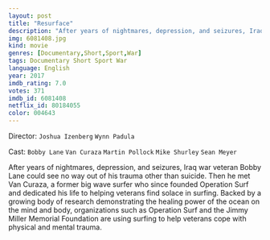```yaml
---
layout: post
title: "Resurface"
description: "After years of nightmares, depression, and seizures, Iraq war veteran Bobby Lane could see no way out of his trauma other than suicide. Then he met Van Curaza, a former big wave surfer who since founded Operation Surf and dedicated his life to helping veterans find solace in surfing. Backed by a growing body of research demonstrating the healing power of the ocean on the mind and body, organizations such as Operation Surf and the Jimmy Miller Memorial Foundation are using surfing to help vet.."
img: 6081408.jpg
kind: movie
genres: [Documentary,Short,Sport,War]
tags: Documentary Short Sport War 
language: English
year: 2017
imdb_rating: 7.0
votes: 371
imdb_id: 6081408
netflix_id: 80184055
color: 004643
---
```

Director: `Joshua Izenberg` `Wynn Padula`  

Cast: `Bobby Lane` `Van Curaza` `Martin Pollock` `Mike Shurley` `Sean Meyer` 

After years of nightmares, depression, and seizures, Iraq war veteran Bobby Lane could see no way out of his trauma other than suicide. Then he met Van Curaza, a former big wave surfer who since founded Operation Surf and dedicated his life to helping veterans find solace in surfing. Backed by a growing body of research demonstrating the healing power of the ocean on the mind and body, organizations such as Operation Surf and the Jimmy Miller Memorial Foundation are using surfing to help veterans cope with physical and mental trauma.